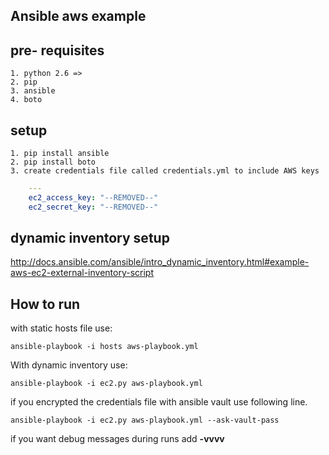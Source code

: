 Ansible aws example
---

## pre- requisites
    
    1. python 2.6 =>
    2. pip
    3. ansible
    4. boto
    
## setup
    
    1. pip install ansible
    2. pip install boto
    3. create credentials file called credentials.yml to include AWS keys
    
```yaml
    ---
    ec2_access_key: "--REMOVED--"
    ec2_secret_key: "--REMOVED--"
```
    
## dynamic inventory setup

http://docs.ansible.com/ansible/intro_dynamic_inventory.html#example-aws-ec2-external-inventory-script
    
## How to run

with static hosts file use:

`ansible-playbook -i hosts aws-playbook.yml`

With dynamic inventory use:

`ansible-playbook -i ec2.py aws-playbook.yml`

if you encrypted the credentials file with ansible vault use following line.

`ansible-playbook -i ec2.py aws-playbook.yml --ask-vault-pass`

if you want debug messages during runs add __-vvvv__
